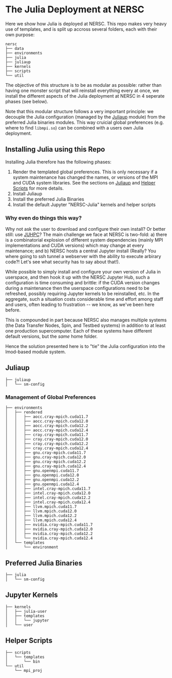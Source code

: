 # The Julia Deployment at NERSC

Here we show how Julia is deployed at NERSC. This repo makes very heavy use of
templates, and is split up accross several folders, each with their own purpose:
```
nersc
├── data
├── environments
├── julia
├── juliaup
├── kernels
├── scripts
└── util
```

The objective of this structure is to be as modular as possible: rather than
having one monster script that will reinstall everything every at once, we
install the different aspects of the Julia deployment at NERSC in 4 seperate
phases (see below).

Note that this modular structure follows a very important principle: we decouple
the Julia configuration (managed by the [Juliaup](#Juliaup) module) from the
preferred Julia binaries modules. This way cruicial global preferences (e.g.
where to find `libmpi.so`) can be combined with a users own Julia deployment. 

## Installing Julia using this Repo

Installing Julia therefore has the following phases:
1. Render the templated global preferences. This is only necessary if a system
   maintenance has changed the names, or versions of the MPI and CUDA system
   libraries. See the sections on [Juliaup](#Juliaup) and [Helper
   Scripts](#Helper%20Scripts) for more details.
2. Install Juliaup
3. Install the preferred Julia Binaries
4. Install the default Jupyter "NERSC-Julia" kernels and helper scripts

### Why even do things this way?

Why not ask the user to download and configure their own install? Or better
still: use [JUHPC](https://github.com/JuliaParallel/JUHPC)? The main challenge
we face at NERSC is two-fold: a) there is a combinatorial explosion of different
system dependencies (mainly MPI implementations and CUDA versions) which may
change at every maintenance; and b) NERSC hosts a central Jupyter install
(Really? You where going to ssh tunnel a webserver with the ability to execute
arbirary code?! Let's see what security has to say about that!).

While possible to simply install and configure your own version of Julia in
userspace, and then hook it up with the NERSC Jupyter Hub, such a configuration
is time consuming and brittle: if the CUDA version changes during a maintenance
then the userspace configurations need to be refreshed, possibly requiring
Jupyter kernels to be reinstalled, etc. In the aggregate, such a situation costs
considerable time and effort among staff and users, often leading to frustration
-- we know, as we've been here before.

This is compounded in part because NERSC also manages multiple systems (the Data
Transfer Nodes, Spin, and Testbed systems) in addition to at least one
production supercomputer. Each of these systems have different default versions,
but the _same_ home folder.

Hence the solution presented here is to "tie" the Julia configuration into the
lmod-based module system.

## Juliaup

```
├── juliaup
│   └── sm-config
```


### Management of Global Preferences

```
├── environments
│   ├── rendered
│   │   ├── aocc.cray-mpich.cuda11.7
│   │   ├── aocc.cray-mpich.cuda12.0
│   │   ├── aocc.cray-mpich.cuda12.2
│   │   ├── aocc.cray-mpich.cuda12.4
│   │   ├── cray.cray-mpich.cuda11.7
│   │   ├── cray.cray-mpich.cuda12.0
│   │   ├── cray.cray-mpich.cuda12.2
│   │   ├── cray.cray-mpich.cuda12.4
│   │   ├── gnu.cray-mpich.cuda11.7
│   │   ├── gnu.cray-mpich.cuda12.0
│   │   ├── gnu.cray-mpich.cuda12.2
│   │   ├── gnu.cray-mpich.cuda12.4
│   │   ├── gnu.openmpi.cuda11.7
│   │   ├── gnu.openmpi.cuda12.0
│   │   ├── gnu.openmpi.cuda12.2
│   │   ├── gnu.openmpi.cuda12.4
│   │   ├── intel.cray-mpich.cuda11.7
│   │   ├── intel.cray-mpich.cuda12.0
│   │   ├── intel.cray-mpich.cuda12.2
│   │   ├── intel.cray-mpich.cuda12.4
│   │   ├── llvm.mpich.cuda11.7
│   │   ├── llvm.mpich.cuda12.0
│   │   ├── llvm.mpich.cuda12.2
│   │   ├── llvm.mpich.cuda12.4
│   │   ├── nvidia.cray-mpich.cuda11.7
│   │   ├── nvidia.cray-mpich.cuda12.0
│   │   ├── nvidia.cray-mpich.cuda12.2
│   │   └── nvidia.cray-mpich.cuda12.4
│   └── templates
│       └── environment
```


## Preferred Julia Binaries

```
├── julia
│   └── sm-config
```

## Jupyter Kernels

```
├── kernels
│   ├── julia-user
│   ├── templates
│   │   └── jupyter
│   └── user
```

## Helper Scripts

```
├── scripts
│   └── templates
│       └── bin
└── util
    └── mpi_proj
```
